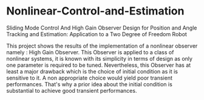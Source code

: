 # Nonlinear-Control-and-Estimation
Sliding Mode Control And High Gain Observer Design for Position and Angle Tracking  and Estimation: Application to a Two Degree of Freedom Robot

This project shows the results of the implementation of a nonlinear observer namely : High Gain Observer. This Observer is applied to a class of nonlinear systems, it is known with its simplicity in terms of design as only one parameter is required to be tuned.
Nevertheless, this Observer has at least a major drawback which is the choice of initial condition as it is sensitive to it. A non appropriate choice would yield poor transient performances.
That's why a prior idea about the initial condition is substantial to achieve good transient performances.

